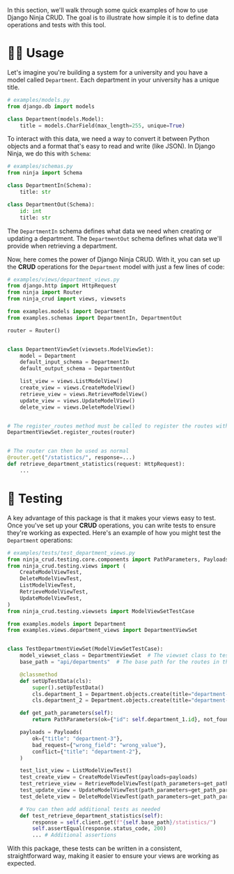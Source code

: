 In this section, we'll walk through some quick examples of how to use Django Ninja CRUD. The goal is to illustrate how simple it is to define data operations and tests with this tool.

# 👨‍🎨 Usage
Let's imagine you're building a system for a university and you have a model called `Department`. Each department in your university has a unique title.

```python
# examples/models.py
from django.db import models

class Department(models.Model):
    title = models.CharField(max_length=255, unique=True)
```

To interact with this data, we need a way to convert it between Python objects and a format that's easy to read and write (like JSON). In Django Ninja, we do this with `Schema`:

```python
# examples/schemas.py
from ninja import Schema

class DepartmentIn(Schema):
    title: str

class DepartmentOut(Schema):
    id: int
    title: str
```

The `DepartmentIn` schema defines what data we need when creating or updating a department. The `DepartmentOut` schema defines what data we'll provide when retrieving a department.

Now, here comes the power of Django Ninja CRUD. With it, you can set up the **CRUD** operations for the `Department` model with just a few lines of code:

```python
# examples/views/department_views.py
from django.http import HttpRequest
from ninja import Router
from ninja_crud import views, viewsets

from examples.models import Department
from examples.schemas import DepartmentIn, DepartmentOut

router = Router()


class DepartmentViewSet(viewsets.ModelViewSet):
    model = Department
    default_input_schema = DepartmentIn
    default_output_schema = DepartmentOut

    list_view = views.ListModelView()
    create_view = views.CreateModelView()
    retrieve_view = views.RetrieveModelView()
    update_view = views.UpdateModelView()
    delete_view = views.DeleteModelView()


# The register_routes method must be called to register the routes with the router
DepartmentViewSet.register_routes(router)


# The router can then be used as normal
@router.get("/statistics/", response=...)
def retrieve_department_statistics(request: HttpRequest):
    ...
```

# 🥷 Testing
A key advantage of this package is that it makes your views easy to test. Once you've set up your **CRUD** operations, you can write tests to ensure they're working as expected. Here's an example of how you might test the `Department` operations:

```python
# examples/tests/test_department_views.py
from ninja_crud.testing.core.components import PathParameters, Payloads
from ninja_crud.testing.views import (
    CreateModelViewTest,
    DeleteModelViewTest,
    ListModelViewTest,
    RetrieveModelViewTest,
    UpdateModelViewTest,
)
from ninja_crud.testing.viewsets import ModelViewSetTestCase

from examples.models import Department
from examples.views.department_views import DepartmentViewSet


class TestDepartmentViewSet(ModelViewSetTestCase):
    model_viewset_class = DepartmentViewSet  # The viewset class to test
    base_path = "api/departments"  # The base path for the routes in the viewset

    @classmethod
    def setUpTestData(cls):
        super().setUpTestData()
        cls.department_1 = Department.objects.create(title="department-1")
        cls.department_2 = Department.objects.create(title="department-2")

    def get_path_parameters(self):
        return PathParameters(ok={"id": self.department_1.id}, not_found={"id": 9999})

    payloads = Payloads(
        ok={"title": "department-3"},
        bad_request={"wrong_field": "wrong_value"},
        conflict={"title": "department-2"},
    )

    test_list_view = ListModelViewTest()
    test_create_view = CreateModelViewTest(payloads=payloads)
    test_retrieve_view = RetrieveModelViewTest(path_parameters=get_path_parameters)
    test_update_view = UpdateModelViewTest(path_parameters=get_path_parameters, payloads=payloads)
    test_delete_view = DeleteModelViewTest(path_parameters=get_path_parameters)

    # You can then add additional tests as needed
    def test_retrieve_department_statistics(self):
        response = self.client.get(f"{self.base_path}/statistics/")
        self.assertEqual(response.status_code, 200)
        ... # Additional assertions
```
With this package, these tests can be written in a consistent, straightforward way, making it easier to ensure your views are working as expected.
